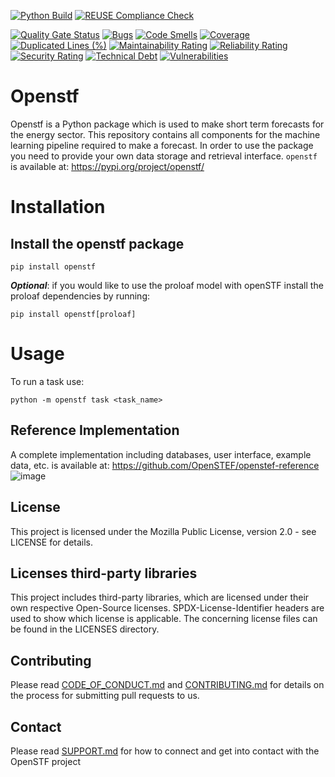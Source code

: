 <!--
SPDX-FileCopyrightText: 2017-2021 Contributors to the OpenSTF project <korte.termijn.prognoses@alliander.com>

SPDX-License-Identifier: MPL-2.0
-->

<!-- Github Actions badges -->
[![Python Build](https://github.com/alliander-opensource/openstf/actions/workflows/python-build.yaml/badge.svg)](https://github.com/alliander-opensource/openstf/actions/workflows/python-build.yaml)
[![REUSE Compliance Check](https://github.com/alliander-opensource/openstf/actions/workflows/reuse-compliance.yaml/badge.svg)](https://github.com/alliander-opensource/openstf/actions/workflows/reuse-compliance.yaml)
<!-- SonarCloud badges -->
[![Quality Gate Status](https://sonarcloud.io/api/project_badges/measure?project=alliander-opensource_openstf&metric=alert_status)](https://sonarcloud.io/dashboard?id=alliander-opensource_openstf)
[![Bugs](https://sonarcloud.io/api/project_badges/measure?project=alliander-opensource_openstf&metric=bugs)](https://sonarcloud.io/dashboard?id=alliander-opensource_openstf)
[![Code Smells](https://sonarcloud.io/api/project_badges/measure?project=alliander-opensource_openstf&metric=code_smells)](https://sonarcloud.io/dashboard?id=alliander-opensource_openstf)
[![Coverage](https://sonarcloud.io/api/project_badges/measure?project=alliander-opensource_openstf&metric=coverage)](https://sonarcloud.io/dashboard?id=alliander-opensource_openstf)
[![Duplicated Lines (%)](https://sonarcloud.io/api/project_badges/measure?project=alliander-opensource_openstf&metric=duplicated_lines_density)](https://sonarcloud.io/dashboard?id=alliander-opensource_openstf)
[![Maintainability Rating](https://sonarcloud.io/api/project_badges/measure?project=alliander-opensource_openstf&metric=sqale_rating)](https://sonarcloud.io/dashboard?id=alliander-opensource_openstf)
[![Reliability Rating](https://sonarcloud.io/api/project_badges/measure?project=alliander-opensource_openstf&metric=reliability_rating)](https://sonarcloud.io/dashboard?id=alliander-opensource_openstf)
[![Security Rating](https://sonarcloud.io/api/project_badges/measure?project=alliander-opensource_openstf&metric=security_rating)](https://sonarcloud.io/dashboard?id=alliander-opensource_openstf)
[![Technical Debt](https://sonarcloud.io/api/project_badges/measure?project=alliander-opensource_openstf&metric=sqale_index)](https://sonarcloud.io/dashboard?id=alliander-opensource_openstf)
[![Vulnerabilities](https://sonarcloud.io/api/project_badges/measure?project=alliander-opensource_openstf&metric=vulnerabilities)](https://sonarcloud.io/dashboard?id=alliander-opensource_openstf)

# Openstf

Openstf is a Python package which is used to make short term forecasts for the energy sector. This repository contains all components for the machine learning pipeline required to make a forecast. In order to use the package you need to provide your own data storage and retrieval interface. `openstf` is available at: https://pypi.org/project/openstf/

# Installation

## Install the openstf package

```shell
pip install openstf
```

_**Optional**_: if you would like to use the proloaf model with openSTF install the proloaf dependencies by running:
```shell
pip install openstf[proloaf]
```

# Usage

To run a task use:

```shell
python -m openstf task <task_name>
```

## Reference Implementation
A complete implementation including databases, user interface, example data, etc. is available at: https://github.com/OpenSTEF/openstef-reference
![image](https://user-images.githubusercontent.com/18208480/127109029-77e09c97-8d06-4158-8789-4c1d5ecede61.png)

## License
This project is licensed under the Mozilla Public License, version 2.0 - see LICENSE for details.

## Licenses third-party libraries
This project includes third-party libraries, which are licensed under their own respective Open-Source licenses. SPDX-License-Identifier headers are used to show which license is applicable. The concerning license files can be found in the LICENSES directory.

## Contributing
Please read [CODE_OF_CONDUCT.md](https://github.com/OpenSTEF/.github/blob/main/CODE_OF_CONDUCT.md) and [CONTRIBUTING.md](https://github.com/OpenSTEF/.github/blob/main/CONTRIBUTING.md) for details on the process for submitting pull requests to us.

## Contact
Please read [SUPPORT.md](https://github.com/OpenSTEF/.github/blob/main/SUPPORT.md) for how to connect and get into contact with the OpenSTF project
